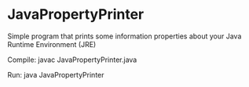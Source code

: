 # JavaPropertyPrinter
Simple program that prints some information properties about your Java Runtime Environment (JRE)

Compile: javac JavaPropertyPrinter.java

Run: java JavaPropertyPrinter
